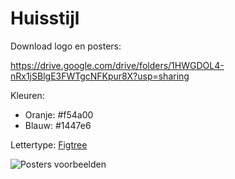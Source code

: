 # Huisstijl

Download logo en posters:

https://drive.google.com/drive/folders/1HWGDOL4-nRx1jSBlgE3FWTgcNFKpur8X?usp=sharing

Kleuren:

- Oranje: #f54a00
- Blauw: #1447e6

Lettertype: [Figtree](https://fonts.google.com/specimen/Figtree)

![Posters voorbeelden](/img/posters.png)

